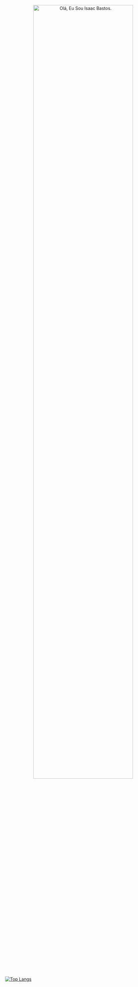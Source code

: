 <p align="center"><a href="https://anuraghazra.github.io"><img width="80%" alt="Olá, Eu Sou Isaac Bastos." src="./assets/gh-readme-header.png" /></a></p>


[![Top Langs](https://github-readme-stats.vercel.app/api/top-langs/?username=isaacQ13&layout=compact)](https://github.com/anuraghazra/github-readme-stats)

<!--
**isaacQ13/isaacQ13** is a ✨ _special_ ✨ repository because its `README.md` (this file) appears on your GitHub profile.

Here are some ideas to get you started:

- 🔭 I’m currently working on ...
- 🌱 I’m currently learning ...
- 👯 I’m looking to collaborate on ...
- 🤔 I’m looking for help with ...
- 💬 Ask me about ...
- 📫 How to reach me: ...
- 😄 Pronouns: ...
- ⚡ Fun fact: ...
-->
